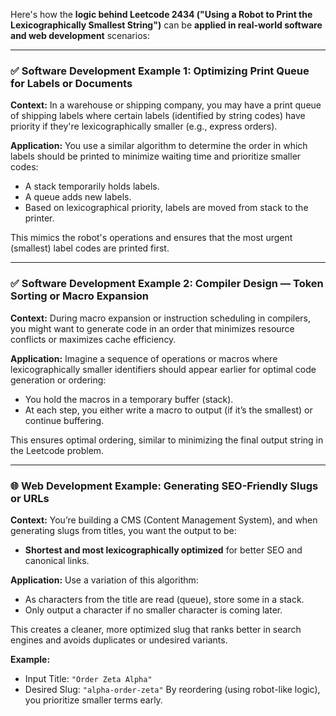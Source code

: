 Here's how the **logic behind Leetcode 2434 ("Using a Robot to Print the Lexicographically Smallest String")** can be **applied in real-world software and web development** scenarios:

---

### ✅ **Software Development Example 1: Optimizing Print Queue for Labels or Documents**

**Context:**
In a warehouse or shipping company, you may have a print queue of shipping labels where certain labels (identified by string codes) have priority if they're lexicographically smaller (e.g., express orders).

**Application:**
You use a similar algorithm to determine the order in which labels should be printed to minimize waiting time and prioritize smaller codes:

* A stack temporarily holds labels.
* A queue adds new labels.
* Based on lexicographical priority, labels are moved from stack to the printer.

This mimics the robot's operations and ensures that the most urgent (smallest) label codes are printed first.

---

### ✅ **Software Development Example 2: Compiler Design — Token Sorting or Macro Expansion**

**Context:**
During macro expansion or instruction scheduling in compilers, you might want to generate code in an order that minimizes resource conflicts or maximizes cache efficiency.

**Application:**
Imagine a sequence of operations or macros where lexicographically smaller identifiers should appear earlier for optimal code generation or ordering:

* You hold the macros in a temporary buffer (stack).
* At each step, you either write a macro to output (if it’s the smallest) or continue buffering.

This ensures optimal ordering, similar to minimizing the final output string in the Leetcode problem.

---

### 🌐 **Web Development Example: Generating SEO-Friendly Slugs or URLs**

**Context:**
You’re building a CMS (Content Management System), and when generating slugs from titles, you want the output to be:

* **Shortest and most lexicographically optimized** for better SEO and canonical links.

**Application:**
Use a variation of this algorithm:

* As characters from the title are read (queue), store some in a stack.
* Only output a character if no smaller character is coming later.

This creates a cleaner, more optimized slug that ranks better in search engines and avoids duplicates or undesired variants.

**Example:**

* Input Title: `"Order Zeta Alpha"`
* Desired Slug: `"alpha-order-zeta"`
  By reordering (using robot-like logic), you prioritize smaller terms early.
